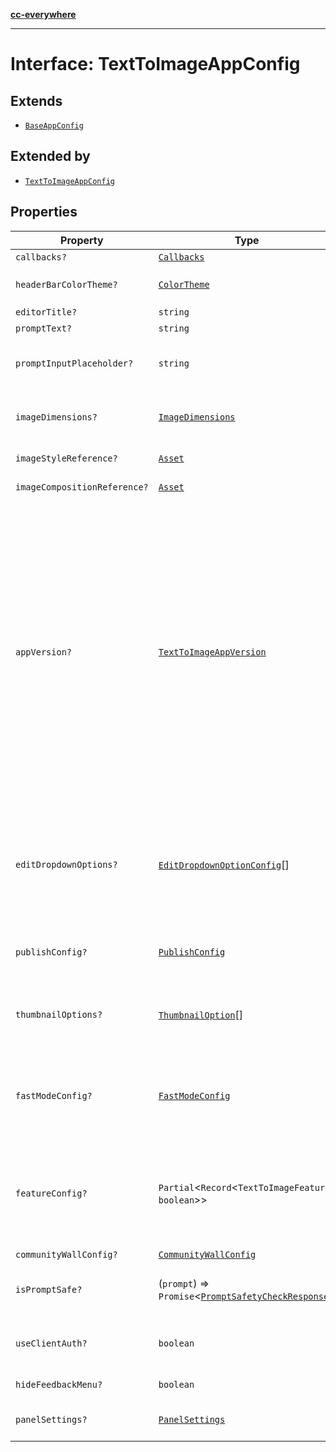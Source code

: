 [**cc-everywhere**](../../../../../../index.md)

***

# Interface: TextToImageAppConfig

## Extends

- [`BaseAppConfig`](../../../design-config-types/interfaces/base-app-config.md)

## Extended by

- [`TextToImageAppConfig`](../../../3p/module/app-config-types/interfaces/text-to-image-app-config.md)

## Properties

| Property | Type | Description | Inherited from |
| ------ | ------ | ------ | ------ |
| `callbacks?` | [`Callbacks`](../../../callbacks-types/interfaces/callbacks.md) | - | [`BaseAppConfig`](../../../design-config-types/interfaces/base-app-config.md).[`callbacks`](../../../design-config-types/interfaces/base-app-config.md#callbacks) |
| `headerBarColorTheme?` | [`ColorTheme`](../../../app-config-types/enumerations/color-theme.md) | Theming options for the TextToImage Editor header bar. **Default** `ColorTheme.LIGHT` | - |
| `editorTitle?` | `string` | Property to configure the title | - |
| `promptText?` | `string` | - | - |
| `promptInputPlaceholder?` | `string` | Placeholder text for the prompt input field. This text will be displayed in the input field when it is empty, guiding users on what to enter. | - |
| `imageDimensions?` | [`ImageDimensions`](../../../asset-types/type-aliases/image-dimensions.md) | The dimensions of the image that the user can generate. If provided, the user will be restricted to generating images of the specified dimensions. | - |
| `imageStyleReference?` | [`Asset`](../../../asset-types/type-aliases/asset.md) | Asset to be passed as style reference for generating images | - |
| `imageCompositionReference?` | [`Asset`](../../../asset-types/type-aliases/asset.md) | Asset to be passed as composition reference for generating images | - |
| `appVersion?` | [`TextToImageAppVersion`](../../app-config-types/enumerations/text-to-image-app-version.md) | Specifies the version of the Generate Image experience to be enabled. This setting allows the selection between the older and the newer interface version. When set to the latest version (V2), users will get access to the updated interface and features. By default, the older experience (V1) is displayed. Enabling the latest version introduces the following key features: - **Enhanced User Interface:** Redesigned with a new Carousel and Grid view. - **Community Wall:** An endless collection of generated images with prompts that users can select from to kickstart their image generation journey. - **Fast Mode:** Images can be generated faster with lesser details, great for simple topics, backgrounds, most illustrations, and close portraits. - **Improved Prompt Bar:** Includes prompt suggestions for a better user experience. - **Rich Previews:** Provides a more interactive and engaging preview experience. - And more! **Default** `V1` | - |
| `editDropdownOptions?` | [`EditDropdownOptionConfig`](../../app-config-types/interfaces/edit-dropdown-option-config.md)[] | Options to be passed for Edit dropdown. NOTE: This property is supported only in the new Generate Image experience. **Default** `[ { option: EditFurtherIntent.APPLY_ADJUSTMENT }, { option: EditFurtherIntent.APPLY_EFFECTS }, { option: EditFurtherIntent.REMOVE_BACKGROUND }, { option: EditFurtherIntent.REMOVE_OBJECT }, { option: EditFurtherIntent.INSERT_OBJECT } ]` | - |
| `publishConfig?` | [`PublishConfig`](../../app-config-types/interfaces/publish-config.md) | Config to be set for Publish action. NOTE: This property is supported only in the new Generate Image experience. **Default** `{ * id: "saveToHostApp", * label: "Save" * }` | - |
| `thumbnailOptions?` | [`ThumbnailOption`](../../app-config-types/enumerations/thumbnail-option.md)[] | Options passed to be displayed on the thumbnail. NOTE: This property is supported only in the new Generate Image experience. **Default** `[ ThumbnailOption.EDIT_DROPDOWN, ThumbnailOption.RICH_PREVIEW ]` | - |
| `fastModeConfig?` | [`FastModeConfig`](../../app-config-types/interfaces/fast-mode-config.md) | Configuration for enabling or disabling fast mode in the Text to Image module. NOTE: This property is supported only in the new Generate Image experience and when FAST_MODE is set to true in featureConfig. **Default** `{ * defaultFastModeState: 'off' * }` | - |
| `featureConfig?` | `Partial`<`Record`<`TextToImageFeature`, `boolean`\>\> | Configuration for enabling or disabling specific features in the Text to Image module. NOTE: This property is supported only in the new Generate Image experience. **Default** `{ * [TextToImageFeatureType.COMMUNITY_WALL]: false, * [TextToImageFeatureType.FAST_MODE]: false * }` | - |
| `communityWallConfig?` | [`CommunityWallConfig`](../../app-config-types/interfaces/community-wall-config.md) | - | - |
| `isPromptSafe?` | (`prompt`) => `Promise`<[`PromptSafetyCheckResponse`](../../app-config-types/interfaces/prompt-safety-check-response.md)\> | Callback to check if a prompt is safe for image generation. This allows partners to implement their own prompt moderation logic. | - |
| `useClientAuth?` | `boolean` | Flag to explicitly opt-in to use client authentication. When true, client access token will be fetched from the partner and used in the module. **Default** `false` | - |
| `hideFeedbackMenu?` | `boolean` | Flag to hide feedback menu in the header bar. **Default** `false` | - |
| `panelSettings?` | [`PanelSettings`](../../../panel-settings-types/interfaces/panel-settings.md) | Configuration for panel settings. Allows users to customize various options that affect the image generation process. | - |
